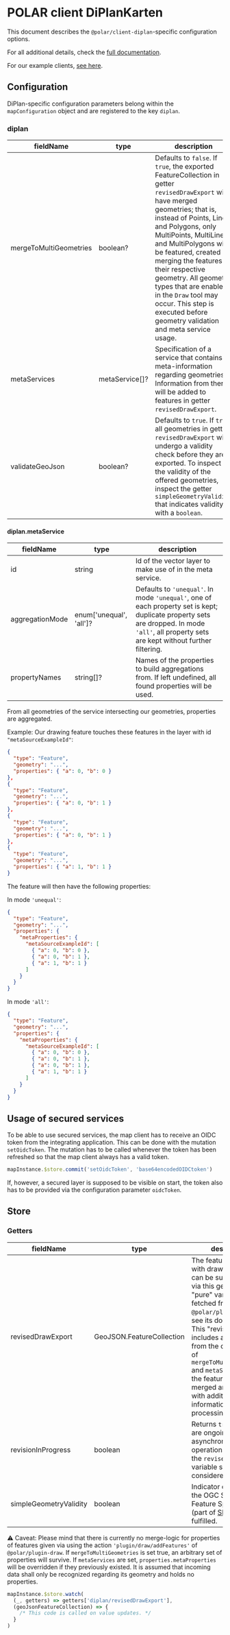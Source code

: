 # POLAR client DiPlanKarten

This document describes the `@polar/client-diplan`-specific configuration options.

For all additional details, check the [full documentation](https://dataport.github.io/polar/docs/diplan/client-diplan.html).

For our example clients, [see here](./example/overview.html).

## Configuration

DiPlan-specific configuration parameters belong within the `mapConfiguration` object and are registered to the key `diplan`.

### diplan

| fieldName | type | description |
| - | - | - |
| mergeToMultiGeometries | boolean? | Defaults to `false`. If `true`, the exported FeatureCollection in getter `revisedDrawExport` will have merged geometries; that is, instead of Points, Lines, and Polygons, only MultiPoints, MultiLines, and MultiPolygons will be featured, created by merging the features of their respective geometry. All geometry types that are enabled in the `Draw` tool may occur. This step is executed before geometry validation and meta service usage. |
| metaServices | metaService[]? | Specification of a service that contains meta-information regarding geometries. Information from there will be added to features in getter `revisedDrawExport`. |
| validateGeoJson | boolean? | Defaults to `true`. If `true`, all geometries in getter `revisedDrawExport` will undergo a validity check before they are exported. To inspect the validity of the offered geometries, inspect the getter `simpleGeometryValidity` that indicates validity with a `boolean`. |

#### diplan.metaService

| fieldName | type | description |
| - | - | - |
| id | string | Id of the vector layer to make use of in the meta service. |
| aggregationMode | enum['unequal', 'all']? | Defaults to `'unequal'`. In mode `'unequal'`, one of each property set is kept; duplicate property sets are dropped. In mode `'all'`, all property sets are kept without further filtering. |
| propertyNames | string[]? | Names of the properties to build aggregations from. If left undefined, all found properties will be used. |

From all geometries of the service intersecting our geometries, properties are aggregated.

Example: Our drawing feature touches these features in the layer with id `"metaSourceExampleId"`:

```json
{
  "type": "Feature",
  "geometry": "...",
  "properties": { "a": 0, "b": 0 }
},
{
  "type": "Feature",
  "geometry": "...",
  "properties": { "a": 0, "b": 1 }
},
{
  "type": "Feature",
  "geometry": "...",
  "properties": { "a": 0, "b": 1 }
},
{
  "type": "Feature",
  "geometry": "...",
  "properties": { "a": 1, "b": 1 }
}
```

The feature will then have the following properties:

In mode `'unequal'`:

```json
{
  "type": "Feature",
  "geometry": "...",
  "properties": {
    "metaProperties": {
      "metaSourceExampleId": [
        { "a": 0, "b": 0 },
        { "a": 0, "b": 1 },
        { "a": 1, "b": 1 }
      ]
    }
  }
}
```

In mode `'all'`:

```json
{
  "type": "Feature",
  "geometry": "...",
  "properties": {
    "metaProperties": {
      "metaSourceExampleId": [
        { "a": 0, "b": 0 },
        { "a": 0, "b": 1 },
        { "a": 0, "b": 1 },
        { "a": 1, "b": 1 }
      ]
    }
  }
}
```


## Usage of secured services

To be able to use secured services, the map client has to receive an OIDC token from the integrating application.
This can be done with the mutation `setOidcToken`.
The mutation has to be called whenever the token has been refreshed so that the map client always has a valid token.

```js
mapInstance.$store.commit('setOidcToken', 'base64encodedOIDCtoken')
```

If, however, a secured layer is supposed to be visible on start, the token also has to be provided via the configuration parameter `oidcToken`.

## Store

### Getters

| fieldName | type | description |
| - | - | - |
| revisedDrawExport | GeoJSON.FeatureCollection | The features produced with draw operations can be subscribed to via this getter. The "pure" variants can be fetched from the plugin `@polar/plugin-draw`, see its documentation. This "revised" variant includes all changes from the configuration of `mergeToMultiGeometries` and `metaServices`, i.e. the features may be merged and enriched with additional information for further processing. |
| revisionInProgress | boolean | Returns `true` if there are ongoing asynchronous operations. While true, the `revisedDrawExport` variable shall not be considered finished. |
| simpleGeometryValidity | boolean | Indicator of whether the OGC Simple Feature Specification (part of [SFA](https://www.ogc.org/de/publications/standard/sfa/)) rules are fulfilled. |

⚠️ Caveat: Please mind that there is currently no merge-logic for properties of features given via using the action `'plugin/draw/addFeatures'` of `@polar/plugin-draw`. If `mergeToMultiGeometries` is set true, an arbitrary set of properties will survive. If `metaServices` are set, `properties.metaProperties` will be overridden if they previously existed. It is assumed that incoming data shall only be recognized regarding its geometry and holds no properties.

```js
mapInstance.$store.watch(
  (_, getters) => getters['diplan/revisedDrawExport'],
  (geoJsonFeatureCollection) => {
    /* This code is called on value updates. */
  }
)
```
